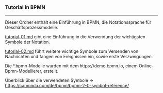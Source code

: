 
<h3>Tutorial in BPMN</h3>
<hr>
Dieser Ordner enthält eine Einführung in BPMN, die Notationssprache für Geschäftsprozessmodelle.
<p></p>
<a href="./tutorial-01.md">tutorial-01.md</a> gibt eine Einführung in die Verwendung der wichtigsten Symbole der Notation.
<p></p>
<a href="./tutorial-02.md">tutorial-02.md</a> führt weitere wichtige Symbole zum Versenden von Nachrichten und fangen von Ereignissen ein, sowie erste Verzweigungen.
<p></p>
Die *.bpmn-Modelle wurden mit dem https://demo.bpmn.io, einem Online-Bpmn-Modellierer, erstellt.

Überblick über die verwendeten Symbole -> https://camunda.com/de/bpmn/bpmn-2-0-symbol-reference/
